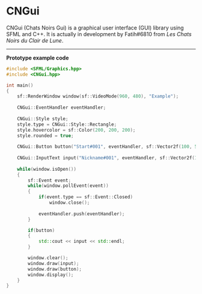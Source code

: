 # CNGui

CNGui (Chats Noirs Gui) is a graphical user interface (GUI) library using SFML and C++.
It is actually in development by Fatih#6810 from *Les Chats Noirs du Clair de Lune*.

***
**Prototype example code**


```cpp
#include <SFML/Graphics.hpp>
#include <CNGui.hpp>

int main()
{
    sf::RenderWindow window(sf::VideoMode(960, 480), "Example");
    
    CNGui::EventHandler eventHandler;
    
    CNGui::Style style;
    style.type = CNGui::Style::Rectangle;
    style.hovercolor = sf::Color(200, 200, 200);
    style.rounded = true;
    
    CNGui::Button button("Start#001", eventHandler, sf::Vector2f(100, 50), style); 
    
    CNGui::InputText input("Nickname#001", eventHandler, sf::Vector2f(100, 25), CNGui::Style::Default);
    
    while(window.isOpen())
    {
        sf::Event event;
        while(window.pollEvent(event))
        {
            if(event.type == sf::Event::Closed)
                window.close();
                
            eventHandler.push(eventHandler);
        }

        if(button)
        {
            std::cout << input << std::endl;
        }

        window.clear();
        window.draw(input);
        window.draw(button);
        window.display();
    }
}
```

